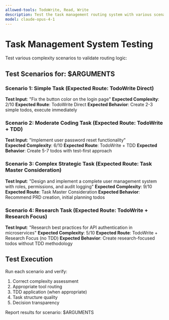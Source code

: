 ```yaml
---
allowed-tools: TodoWrite, Read, Write
description: Test the task management routing system with various scenarios
model: claude-opus-4-1
---
```


# Task Management System Testing

Test various complexity scenarios to validate routing logic:

## Test Scenarios for: $ARGUMENTS

### Scenario 1: Simple Task (Expected Route: TodoWrite Direct)
**Test Input**: "Fix the button color on the login page"
**Expected Complexity**: 2/10
**Expected Route**: TodoWrite Direct
**Expected Behavior**: Create 2-3 simple todos, execute immediately

### Scenario 2: Moderate Coding Task (Expected Route: TodoWrite + TDD)
**Test Input**: "Implement user password reset functionality"  
**Expected Complexity**: 6/10
**Expected Route**: TodoWrite + TDD
**Expected Behavior**: Create 5-7 todos with test-first approach

### Scenario 3: Complex Strategic Task (Expected Route: Task Master Consideration)
**Test Input**: "Design and implement a complete user management system with roles, permissions, and audit logging"
**Expected Complexity**: 9/10  
**Expected Route**: Task Master Consideration
**Expected Behavior**: Recommend PRD creation, initial planning todos

### Scenario 4: Research Task (Expected Route: TodoWrite + Research Focus)
**Test Input**: "Research best practices for API authentication in microservices"
**Expected Complexity**: 5/10
**Expected Route**: TodoWrite + Research Focus (no TDD)
**Expected Behavior**: Create research-focused todos without TDD methodology

## Test Execution

Run each scenario and verify:
1. Correct complexity assessment
2. Appropriate tool routing
3. TDD application (when appropriate)
4. Task structure quality
5. Decision transparency

Report results for scenario: $ARGUMENTS